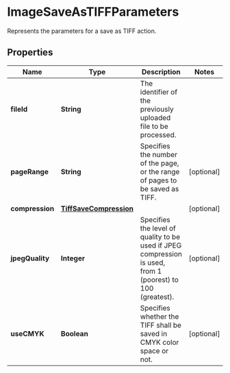 

# ImageSaveAsTIFFParameters

Represents the parameters for a save as TIFF action.
## Properties

Name | Type | Description | Notes
------------ | ------------- | ------------- | -------------
**fileId** | **String** | The identifier of the previously uploaded file to be processed. | 
**pageRange** | **String** | Specifies the number of the page, or the range of pages to be saved as TIFF. |  [optional]
**compression** | [**TiffSaveCompression**](TiffSaveCompression.md) |  |  [optional]
**jpegQuality** | **Integer** | Specifies the level of quality to be used if JPEG compression is used, from 1 (poorest) to 100 (greatest). |  [optional]
**useCMYK** | **Boolean** | Specifies whether the TIFF shall be saved in CMYK color space or not. |  [optional]



